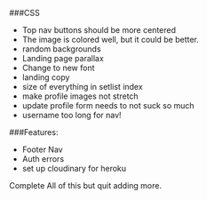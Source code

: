 ###CSS
  * Top nav buttons should be more centered
  * The image is colored well, but it could be better. 
  * random backgrounds
  * Landing page parallax
  * Change to new font
  * landing copy
  * size of everything in setlist index 
  * make profile images not stretch
  * update profile form needs to not suck so much
  * username too long for nav!



  ###Features:
   * Footer Nav
   * Auth errors
   * set up cloudinary for heroku

  Complete All of this but quit adding more.